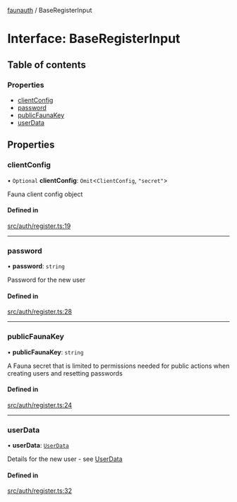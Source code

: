 [faunauth](../index.md) / BaseRegisterInput

# Interface: BaseRegisterInput

## Table of contents

### Properties

- [clientConfig](BaseRegisterInput.md#clientconfig)
- [password](BaseRegisterInput.md#password)
- [publicFaunaKey](BaseRegisterInput.md#publicfaunakey)
- [userData](BaseRegisterInput.md#userdata)

## Properties

### clientConfig

• `Optional` **clientConfig**: `Omit`<`ClientConfig`, ``"secret"``\>

Fauna client config object

#### Defined in

[src/auth/register.ts:19](https://github.com/alexnitta/faunauth/blob/7e6e39b/src/auth/register.ts#L19)

___

### password

• **password**: `string`

Password for the new user

#### Defined in

[src/auth/register.ts:28](https://github.com/alexnitta/faunauth/blob/7e6e39b/src/auth/register.ts#L28)

___

### publicFaunaKey

• **publicFaunaKey**: `string`

A Fauna secret that is limited to permissions needed for public actions when creating users
and resetting passwords

#### Defined in

[src/auth/register.ts:24](https://github.com/alexnitta/faunauth/blob/7e6e39b/src/auth/register.ts#L24)

___

### userData

• **userData**: [`UserData`](UserData.md)

Details for the new user - see [UserData](UserData.md)

#### Defined in

[src/auth/register.ts:32](https://github.com/alexnitta/faunauth/blob/7e6e39b/src/auth/register.ts#L32)
